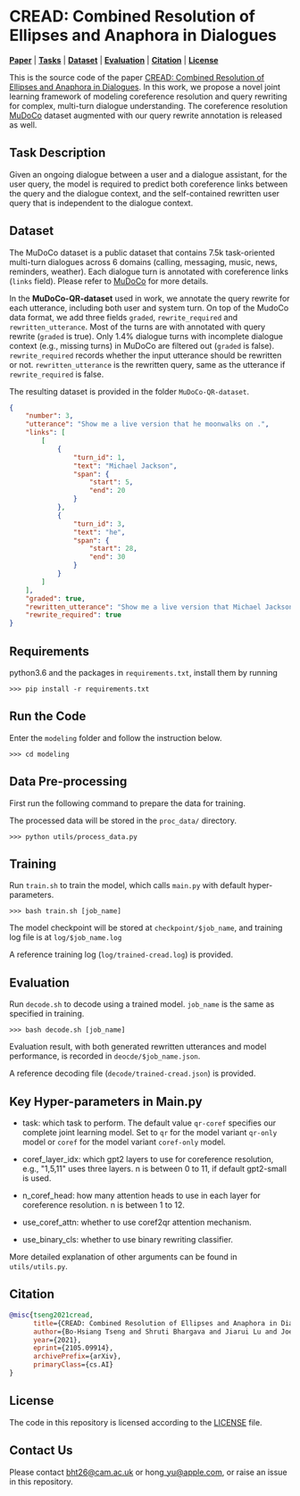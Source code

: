 # CREAD: Combined Resolution of Ellipses and Anaphora in Dialogues 

[**Paper**](https://arxiv.org/abs/2105.09914) |
[**Tasks**](#Task) | [**Dataset**](#Dataset) | [**Evaluation**](#Run-the-code) |
[**Citation**](#Citation) | [**License**](#License)

This is the source code of the paper [CREAD: Combined Resolution of Ellipses and Anaphora in Dialogues](https://arxiv.org/abs/2105.09914).
In this work, we propose a novel joint learning framework of modeling coreference resolution and query rewriting for complex, multi-turn dialogue understanding.
The coreference resolution [MuDoCo](https://github.com/facebookresearch/mudoco) dataset augmented with our query rewrite annotation is released as well.

## Task Description
Given an ongoing dialogue between a user and a dialogue assistant, for the user query, the model is required to predict both coreference links between the query and the dialogue context, and the self\-contained rewritten user query that is independent to the dialogue context.

## Dataset
The MuDoCo dataset is a public dataset that contains 7.5k task\-oriented multi\-turn dialogues across 6 domains (calling, messaging, music, news, reminders, weather). Each dialogue turn is annotated with coreference links (`links` field). Please refer to [MuDoCo](https://github.com/facebookresearch/mudoco) for more details.

In the **MuDoCo\-QR\-dataset** used in work, we annotate the query rewrite for each utterance, including both user and system turn. On top of the MudoCo data format, we add three fields `graded`, `rewrite_required` and `rewritten_utterance`. Most of the turns are with annotated with query rewrite (`graded` is true). Only 1.4% dialogue turns with incomplete dialogue context (e.g., missing turns) in MuDoCo are filtered out (`graded` is false). `rewrite_required` records whether the input utterance should be rewritten or not. `rewritten_utterance` is the rewritten query, same as the utterance if `rewrite_required` is false.

The resulting dataset is provided in the folder `MuDoCo-QR-dataset`.

```json
{
    "number": 3,
    "utterance": "Show me a live version that he moonwalks on .",
    "links": [
        [
            {
                "turn_id": 1,
                "text": "Michael Jackson",
                "span": {
                    "start": 5,
                    "end": 20
                }
            },
            {
                "turn_id": 3,
                "text": "he",
                "span": {
                    "start": 28,
                    "end": 30
                }
            }
        ]
    ],
    "graded": true,
    "rewritten_utterance": "Show me a live version that Michael Jackson moonwalks on",
    "rewrite_required": true
}
```

## Requirements
python3.6 and the packages in `requirements.txt`, install them by running
```console
>>> pip install -r requirements.txt
```

## Run the Code
Enter the `modeling` folder and follow the instruction below.

```console
>>> cd modeling
```

## Data Pre-processing
First run the following command to prepare the data for training.

The processed data will be stored in the `proc_data/` directory.

```console
>>> python utils/process_data.py
```


## Training
Run `train.sh` to train the model, which calls `main.py` with default hyper-parameters.

```console
>>> bash train.sh [job_name]
```

The model checkpoint will be stored at `checkpoint/$job_name`, and training log file is at `log/$job_name.log`

A reference training log (`log/trained-cread.log`) is provided.


## Evaluation
Run `decode.sh` to decode using a trained model. `job_name` is the same as specified in training.

```console
>>> bash decode.sh [job_name]
```

Evaluation result, with both generated rewritten utterances and model performance, is recorded in `deocde/$job_name.json`.

A reference decoding file (`decode/trained-cread.json`) is provided.



## Key Hyper-parameters in Main.py
- task: which task to perform. The default value `qr-coref` specifies our complete joint learning model. Set to `qr` for the model variant `qr-only` model or `coref` for the model variant `coref-only` model.

- coref\_layer\_idx: which gpt2 layers to use for coreference resolution, e.g., "1,5,11" uses three layers. n is between 0 to 11, if default gpt2\-small is used.
- n\_coref\_head: how many attention heads to use in each layer for coreference resolution. n is between 1 to 12.
- use_coref\_attn: whether to use coref2qr attention mechanism.
- use\_binary\_cls: whether to use binary rewriting classifier.

More detailed explanation of other arguments can be found in `utils/utils.py`.

## Citation
```bibtex
@misc{tseng2021cread,
      title={CREAD: Combined Resolution of Ellipses and Anaphora in Dialogues}, 
      author={Bo-Hsiang Tseng and Shruti Bhargava and Jiarui Lu and Joel Ruben Antony Moniz and Dhivya Piraviperumal and Lin Li and Hong Yu},
      year={2021},
      eprint={2105.09914},
      archivePrefix={arXiv},
      primaryClass={cs.AI}
}
```

## License
The code in this repository is licensed according to the [LICENSE](LICENSE) file.

## Contact Us
Please contact bht26@cam.ac.uk or hong\_yu@apple.com, or raise an issue in this repository.
